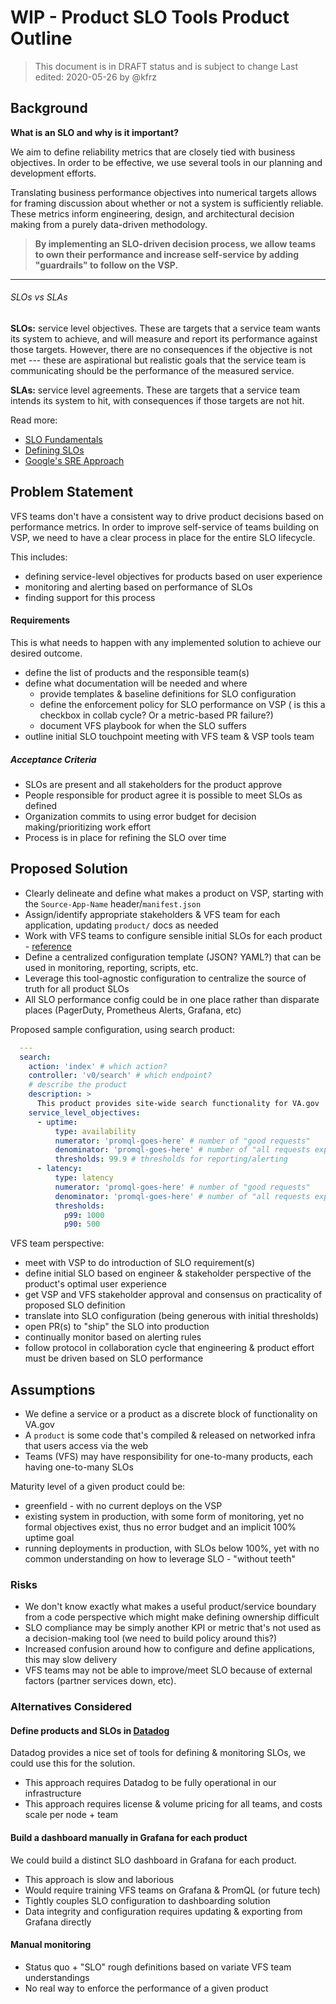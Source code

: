 # WIP - Product SLO Tools Product Outline

> This document is in DRAFT status and is subject to change
> Last edited: 2020-05-26 by @kfrz


## Background

**What is an SLO and why is it important?**

We aim to define reliability metrics that are closely tied with business objectives. In order to be effective, we use
several tools in our planning and development efforts.

Translating business performance objectives into numerical targets allows for framing discussion about whether or not a
system is sufficiently reliable. These metrics inform engineering, design, and architectural decision making from a
purely data-driven methodology.

> **By implementing an SLO-driven decision process, we allow teams to own their performance and increase self-service by
adding "guardrails" to follow on the VSP.**

---

###### SLOs vs SLAs

**SLOs:** service level objectives. These are targets that a service team wants its system to achieve, and will measure and report its performance against those targets. However, there are no consequences if the objective is not met --- these are aspirational but realistic goals that the service team is communicating should be the performance of the measured service.

**SLAs:** service level agreements. These are targets that a service team intends its system to hit, with consequences if those targets are not hit.

Read more:

- [SLO Fundamentals](https://cloud.google.com/blog/products/gcp/sre-fundamentals-slis-slas-and-slos)
- [Defining SLOs](https://github.com/department-of-veterans-affairs/va.gov-team/blob/master/platform/working-with-vsp/policies-work-norms/how-to-write-your-slos.md)
- [Google's SRE Approach](https://landing.google.com/sre/workbook/toc/)

## Problem Statement

VFS teams don't have a consistent way to drive product decisions based on performance metrics. In order to
improve self-service of teams building on VSP, we need to have a clear process in place for the entire SLO lifecycle.

This includes:

- defining service-level objectives for products based on user experience
- monitoring and alerting based on performance of SLOs
- finding support for this process

#### Requirements

This is what needs to happen with any implemented solution to achieve our desired outcome.

- define the list of products and the responsible team(s)
- define what documentation will be needed and where
  - provide templates & baseline definitions for SLO configuration
  - define the enforcement policy for SLO performance on VSP ( is this a checkbox in collab cycle? Or a metric-based PR failure?)
  - document VFS playbook for when the SLO suffers
- outline initial SLO touchpoint meeting with VFS team & VSP tools team


##### Acceptance Criteria

- SLOs are present and all stakeholders for the product approve
- People responsible for product agree it is possible to meet SLOs as defined
- Organization commits to using error budget for decision making/prioritizing work effort
- Process is in place for refining the SLO over time


## Proposed Solution

- Clearly delineate and define what makes a product on VSP, starting with the `Source-App-Name` header/`manifest.json`
- Assign/identify appropriate stakeholders & VFS team for each application, updating `product/` docs as needed
- Work with VFS teams to configure sensible initial SLOs for each product -
    [reference](https://github.com/department-of-veterans-affairs/va.gov-team/blob/master/platform/working-with-vsp/policies-work-norms/how-to-write-your-slos.md)
- Define a centralized configuration template (JSON? YAML?) that can be used in monitoring, reporting, scripts, etc.
- Leverage this tool-agnostic configuration to centralize the source of truth for all product SLOs
- All SLO performance config could be in one place rather than disparate places (PagerDuty, Prometheus Alerts, Grafana,
    etc)

Proposed sample configuration, using search product:

  ```yaml
    ---
    search:
      action: 'index' # which action?
      controller: 'v0/search' # which endpoint?
      # describe the product
      description: >
        This product provides site-wide search functionality for VA.gov
      service_level_objectives:
        - uptime:
            type: availability
            numerator: 'promql-goes-here' # number of "good requests"
            denominator: 'promql-goes-here' # number of "all requests expected to be good"
            thresholds: 99.9 # thresholds for reporting/alerting
        - latency:
            type: latency
            numerator: 'promql-goes-here' # number of "good requests"
            denominator: 'promql-goes-here' # number of "all requests expected to be good"
            thresholds:
              p99: 1000
              p90: 500

  ```


VFS team perspective:

- meet with VSP to do introduction of SLO requirement(s)
- define initial SLO based on engineer & stakeholder perspective of the product's optimal user experience
- get VSP and VFS stakeholder approval and consensus on practicality of proposed SLO definition
- translate into SLO configuration (being generous with initial thresholds)
- open PR(s) to "ship" the SLO into production
- continually monitor based on alerting rules
- follow protocol in collaboration cycle that engineering & product effort must be driven based on SLO performance


## Assumptions

- We define a service or a product as a discrete block of functionality on VA.gov
- A `product` is some code that's compiled & released on networked infra that users access via the web
- Teams (VFS) may have responsibility for one-to-many products, each having one-to-many SLOs

Maturity level of a given product could be:

- greenfield - with no current deploys on the VSP
- existing system in production, with some form of monitoring, yet no formal objectives exist, thus no error budget and an implicit 100% uptime goal
- running deployments in production, with SLOs below 100%, yet with no common understanding on how to leverage SLO - "without teeth"

### Risks

- We don't know exactly what makes a useful product/service boundary from a code perspective which might make defining
    ownership difficult
- SLO compliance may be simply another KPI or metric that's not used as a decision-making tool (we need to build policy
    around this?)
- Increased confusion around how to configure and define applications, this may slow delivery
- VFS teams may not be able to improve/meet SLO because of external factors (partner services down, etc).

### Alternatives Considered

#### Define products and SLOs in [Datadog](https://www.datadoghq.com/blog/slo-monitoring-tracking/)

Datadog provides a nice set of tools for defining & monitoring SLOs, we could use this for the solution.

- This approach requires Datadog to be fully operational in our infrastructure
- This approach requires license & volume pricing for all teams, and costs scale per node + team

#### Build a dashboard manually in Grafana for each product

We could build a distinct SLO dashboard in Grafana for each product.

- This approach is slow and laborious
- Would require training VFS teams on Grafana & PromQL (or future tech)
- Tightly couples SLO configuration to dashboarding solution
- Data integrity and configuration requires updating & exporting from Grafana directly

#### Manual monitoring

- Status quo + "SLO" rough definitions based on variate VFS team understandings
- No real way to enforce the performance of a given product
